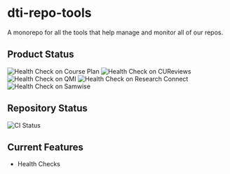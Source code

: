 # dti-repo-tools

A monorepo for all the tools that help manage and monitor all of our repos.

## Product Status

![Health Check on Course Plan](https://github.com/cornell-dti/dti-repo-tools/workflows/Health%20Check%20on%20Course%20Plan/badge.svg)
![Health Check on CUReviews](https://github.com/cornell-dti/dti-repo-tools/workflows/Health%20Check%20on%20CUReviews/badge.svg)
![Health Check on QMI](https://github.com/cornell-dti/dti-repo-tools/workflows/Health%20Check%20on%20QMI/badge.svg)
![Health Check on Research Connect](https://github.com/cornell-dti/dti-repo-tools/workflows/Health%20Check%20on%20Research%20Connect/badge.svg)
![Health Check on Samwise](https://github.com/cornell-dti/dti-repo-tools/workflows/Health%20Check%20on%20Samwise/badge.svg)

## Repository Status

![CI Status](https://github.com/cornell-dti/dti-repo-tools/workflows/CI/badge.svg)

## Current Features

- Health Checks
